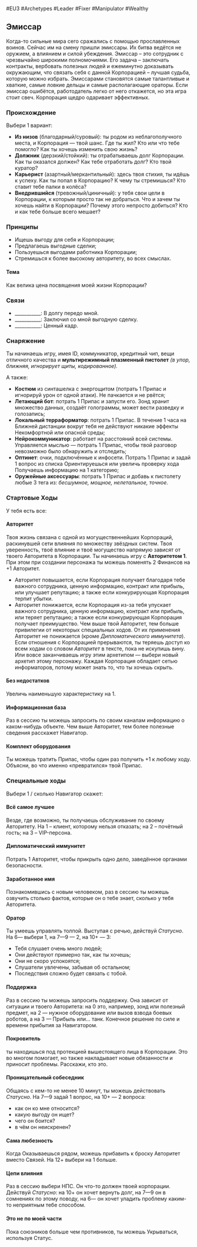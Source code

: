 #EU3 #Archetypes #Leader #Fixer #Manipulator #Wealthy 

## Эмиссар
Когда-то сильные мира сего сражались с помощью прославленных воинов. Сейчас им на смену пришли эмиссары. Их битва ведётся не оружием, а влиянием и силой убеждения. Эмиссар – это сотрудник с чрезвычайно широкими полномочиями. Его задача – заключать контракты, вербовать полезных людей и ежеминутно доказывать окружающим, что связать себя с данной Корпорацией – лучшая судьба, которую можно избрать.
Эмиссарами становятся самые талантливые и хваткие, самые ловкие дельцы и самые располагающие ораторы. Если эмиссар ошибётся, работодатель легко от него откажется, но эта игра стоит свеч. Корпорация щедро одаривает эффективных.

### Происхождение
Выбери 1 вариант:
- **Из низов** (благодарный/суровый): ты родом из неблагополучного места, и Корпорация — твой шанс. Где ты жил? Кто или что тебе помогло? Как ты хочешь изменить свою жизнь? 
- **Должник** (дерзкий/стойкий): ты отрабатываешь долг Корпорации. Как ты оказался должен? Как тебе отработать долг? Кто твой куратор? 
- **Карьерист** (азартный/меркантильный): здесь твоя стихия, ты идёшь к успеху. Как ты попал в Корпорацию? К чему ты стремишься? Кто ставит тебе палки в колёса? 
- **Внедрившийся** (тревожный/циничный): у тебя свои цели в Корпорации, к которым просто так не добраться. Что и зачем ты хочешь найти в Корпорации? Почему этого непросто добиться? Кто и как тебе больше всего мешает?

### Принципы
- Ищешь выгоду для себя и Корпорации; 
- Предлагаешь выгодные сделки; 
- Пользуешься выгодами работника Корпорации; 
- Стремишься к более высокому авторитету, во всех смыслах.
#### Тема
Как велика цена посвящения моей жизни Корпорации?

### Связи
- \_\_\_\_\_\_\_\_\_\_\_: В долгу передо мной.
- \_\_\_\_\_\_\_\_\_\_\_: Заключил со мной выгодную сделку.
- \_\_\_\_\_\_\_\_\_\_\_: Ценный кадр.

### Снаряжение
Ты начинаешь игру, имея ID, коммуникатор, кредитный чип, вещи отличного качества и **мультирежимный плазменный пистолет** *(в упор, ближняя, игнорирует щиты, кодированное).* 

А также: 
- **Костюм** из синташелка с энергощитом (потрать 1 Припас и игнорируй урон от одной атаки). Не пачкается и не рвётся; 
- **Летающий бот**: потрать 1 Припас и запусти его. Зонд хранит множество данных, создаёт голограммы, может вести разведку и голозапись; 
- **Локальный терраформатор**: потрать 1 Припас. В течение 1 часа на Ближней дистанции вокруг тебя не действуют никакие эффекты Некомфортной или опасной среды; 
- **Нейрокоммуникатор**: работает на расстояний всей системы. Управляется мыслью — потрать 1 Припас, чтобы твой разговор невозможно было обнаружить и отследить; 
- **Оптинет**: очки, подключённые к инфосети. Потрать 1 Припас и задай 1 вопрос из списка Ориентируешься или увеличь проверку хода Получаешь информацию на 1 категорию; 
- **Оружейные аксессуары**: потрать 1 Припас и добавь к пистолету любые 3 тега из: *бесшумное, мощное, нелетальное, точное*.

### Стартовые Ходы
У тебя есть все:
#### Авторитет
Твоя жизнь связана с одной из могущественнейших Корпораций, раскинувшей сети влияния по множеству звёздных систем. Твоя уверенность, твоё влияние и твоё могущество напрямую зависят от твоего Авторитета в Корпорации. 
Ты начинаешь игру с **Авторитетом 1**. При этом при создании персонажа ты можешь поменять 2 Финансов на +1 Авторитет. 
- Авторитет повышается, если Корпорация получает благодаря тебе важного сотрудника, ценную информацию, контракт или прибыль, или улучшает репутацию; а также если конкурирующая Корпорация терпит убытки. 
- Авторитет понижается, если Корпорация из-за тебя упускает важного сотрудника, ценную информацию, контракт или прибыль, или теряет репутацию; а также если конкурирующая Корпорация получает преимущество. 
Чем выше твой Авторитет, тем больше привилегии от некоторых специальных ходов. От их применения Авторитет не понижается (кроме *Дипломатического иммунитета*).
Если отношения с Корпорацией прерываются, ты теряешь доступ ко всем ходам со словом *Авторитет* в тексте, пока не искупишь вину. Или вовсе заканчиваешь игру этим архетипом — выбери новый архетип этому персонажу. 
Каждая Корпорация обладает сетью информаторов, потому может знать то, что ты хочешь скрыть. 

#### Без недостатков
Увеличь наименьшую характеристику на 1. 

#### Информационная база
Раз в сессию ты можешь запросить по своим каналам информацию о каком-нибудь объекте. Чем выше Авторитет, тем более полезные сведения расскажет Навигатор. 

#### Комплект оборудования
Ты можешь тратить Припас, чтобы один раз получить +1 к любому ходу. Объясни, во что именно «превратился» твой Припас.

### Специальные ходы
Выбери 1 / сколько Навигатор скажет: 
#### Всё самое лучшее
Везде, где возможно, ты получаешь обслуживание по своему Авторитету. На 1 – клиент, которому нельзя отказать; на 2 – почётный гость; на 3 – VIP-персона. 

#### Дипломатический иммунитет
Потрать 1 Авторитет, чтобы прикрыть одно дело, заведённое органами безопасности. 

#### Заработанное имя
Познакомившись с новым человеком, раз в сессию ты можешь озвучить столько фактов, которые он о тебе знает, сколько у тебя Авторитета. 

#### Оратор
Ты умеешь управлять толпой. Выступая с речью, действуй *Статусно*. На 6— выбери 1, на 7—9 — 2, на 10+ — 3: 
- Тебя слушает очень много людей; 
- Они действуют примерно так, как ты хочешь; 
- Они не скоро успокоятся; 
- Слушатели увлечены, забывая об остальном; 
- Последствия сложно будет связать с тобой. 

#### Поддержка
Раз в сессию ты можешь запросить поддержку. Она зависит от ситуации и твоего Авторитета: на 0 это, например, зонд или полезный предмет, на 2 — нужное оборудование или вызов взвода боевых роботов, а на 3 — Прибыль или… танк. Конечное решение по силе и времени прибытия за Навигатором. 

#### Покровитель
ты находишься под протекцией вышестоящего лица в Корпорации. Это во многом помогает, но также накладывает новые обязанности и приносит проблемы. Расскажи, кто это. 

#### Проницательный собеседник
Общаясь с кем-то не менее 10 минут, ты можешь действовать *Статусно*. На 7—9 задай 1 вопрос, на 10+ — 2 вопроса: 
- как он ко мне относится? 
- какую выгоду он ищет? 
- чего он боится? 
- в чём он неискренен? 

#### Сама любезность
Когда Оказываешься рядом, можешь прибавить к броску Авторитет вместо Связей. На 12+ выбери на 1 больше. 

#### Цепи влияния
Раз в сессию выбери НПС. Он что-то должен твоей корпорации. Действуй *Статусно*: на 10+ он хочет вернуть долг, на 7—9 он в сомнениях по этому поводу, на 6— он хочет уладить проблему каким-то неприятным тебе способом. 

#### Это не по моей части
Пока союзников больше чем противников, ты можешь Укрываться, используя Статус.